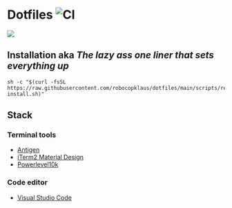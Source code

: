 # Dotfiles ![CI](https://github.com/robocopklaus/dotfiles/workflows/CI/badge.svg)
![](https://raw.githubusercontent.com/robocopklaus/dotfiles/main/screenshot.png)

## Installation aka _The lazy ass one liner that sets everything up_

```
sh -c "$(curl -fsSL https://raw.githubusercontent.com/robocopklaus/dotfiles/main/scripts/remote-install.sh)"
```

## Stack

### Terminal tools

- [Antigen](https://github.com/zsh-users/antigen)
- [iTerm2 Material Design](https://github.com/MartinSeeler/iterm2-material-design)
- [Powerlevel10k](https://github.com/romkatv/powerlevel10k)

### Code editor

- [Visual Studio Code](https://code.visualstudio.com)